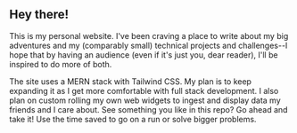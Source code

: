 ## Hey there!

This is my personal website. I've been craving a place to write about my big adventures and my (comparably small) technical projects and challenges--I hope that by having an audience (even if it's just you, dear reader), I'll be inspired to do more of both. 

The site uses a MERN stack with Tailwind CSS. My plan is to keep expanding it as I get more comfortable with full stack development. I also plan on custom rolling my own web widgets to ingest and display data my friends and I care about. See something you like in this repo? Go ahead and take it! Use the time saved to go on a run or solve bigger problems. 
